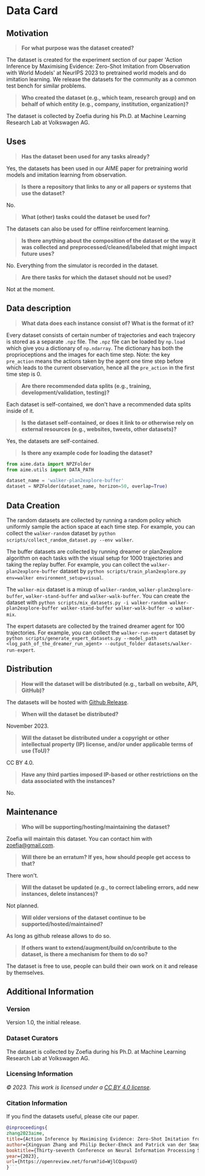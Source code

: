 
# Data Card 

## Motivation 

> **For what purpose was the dataset created?** 

The dataset is created for the experiment section of our paper 'Action Inference by Maximising Evidence: Zero-Shot Imitation from Observation with World Models' at NeurIPS 2023 to pretrained world models and do imitation learning. We release the datasets for the community as a common test bench for similar problems. 

> **Who created the dataset (e.g., which team, research group) and on behalf of which entity (e.g., company, institution, organization)?** 

The dataset is collected by Zoefia during his Ph.D. at Machine Learning Research Lab at Volkswagen AG. 

## Uses 

> **Has the dataset been used for any tasks already?** 

Yes, the datasets has been used in our AIME paper for pretraining world models and imitation learning from observation. 

> **Is there a repository that links to any or all papers or systems that use the dataset?** 

No. 

> **What (other) tasks could the dataset be used for?** 

The datasets can also be used for offline reinforcement learning. 

> **Is there anything about the composition of the dataset or the way it was collected and preprocessed/cleaned/labeled that might impact future uses?** 

No. Everything from the simulator is recorded in the dataset. 

> **Are there tasks for which the dataset should not be used?** 

Not at the moment. 

## Data description 

> **What data does each instance consist of? What is the format of it?** 

Every dataset consists of certain number of trajectories and each trajecory is stored as a separate `.npz` file. The `.npz` file can be loaded by `np.load` which give you a dictionary of `np.ndarray`. The dictionary has both the proprioceptions and the images for each time step. Note: the key `pre_action` means the actions taken by the agent one time step before which leads to the current observation, hence all the `pre_action` in the first time step is 0. 

> **Are there recommended data splits (e.g., training, development/validation, testing)?** 

Each dataset is self-contained, we don't have a recommended data splits inside of it. 

> **Is the dataset self-contained, or does it link to or otherwise rely on external resources (e.g., websites, tweets, other datasets)?** 

Yes, the datasets are self-contained. 

> **Is there any example code for loading the dataset?** 

```python 
from aime.data import NPZFolder 
from aime.utils import DATA_PATH 

dataset_name = 'walker-plan2explore-buffer' 
dataset = NPZFolder(dataset_name, horizon=50, overlap=True) 
``` 

## Data Creation 

The random datasets are collected by running a random policy which uniformly sample the action space at each time step. For example, you can collect the `walker-random` dataset by `python scripts/collect_random_dataset.py --env walker`. 

The buffer datasets are collected by running dreamer or plan2explore algorithm on each tasks with the visual setup for 1000 trajectories and taking the replay buffer. For example, you can collect the `walker-plan2explore-buffer` dataset by `python scripts/train_plan2explore.py env=walker environment_setup=visual`. 

The `walker-mix` dataset is a mixup of `walker-random`, `walker-plan2explore-buffer`, `walker-stand-buffer` and `walker-walk-buffer`. You can create the dataset with `python scripts/mix_datasets.py -i walker-random walker-plan2explore-buffer walker-stand-buffer walker-walk-buffer -o walker-mix`. 

The expert datasets are collected by the trained dreamer agent for 100 trajectories. For example, you can collect the `walker-run-expert` dataset by `python scripts/generate_expert_datasets.py --model_path <log_path_of_the_dreamer_run_agent> --output_folder datasets/walker-run-expert`. 

## Distribution 

> **How will the dataset will be distributed (e.g., tarball on website, API, GitHub)?** 

The datasets will be hosted with [Github Release](https://github.com/Zoefia/aime-extrapolation/releases/latest). 

> **When will the dataset be distributed?** 

November 2023. 

> **Will the dataset be distributed under a copyright or other intellectual property (IP) license, and/or under applicable terms of use (ToU)?** 

CC BY 4.0. 

> **Have any third parties imposed IP-based or other restrictions on the data associated with the instances?** 

No. 

## Maintenance 

> **Who will be supporting/hosting/maintaining the dataset?** 

Zoefia will maintain this dataset. You can contact him with zoefia@gmail.com. 

> **Will there be an erratum? If yes, how should people get access to that?** 

There won't. 

> **Will the dataset be updated (e.g., to correct labeling errors, add new instances, delete instances)?** 

Not planned. 

> **Will older versions of the dataset continue to be supported/hosted/maintained?** 

As long as github release allows to do so. 

> **If others want to extend/augment/build on/contribute to the dataset, is there a mechanism for them to do so?** 

The dataset is free to use, people can build their own work on it and release by themselves. 

## Additional Information 

### Version 

Version 1.0, the initial release. 

### Dataset Curators 

The dataset is collected by Zoefia during his Ph.D. at Machine Learning Research Lab at Volkswagen AG. 

### Licensing Information 

_© 2023. This work is licensed under a [_CC BY 4.0 license_](https://creativecommons.org/licenses/by/4.0/)_. 

### Citation Information 

If you find the datasets useful, please cite our paper. 

```BibTeX 
@inproceedings{ 
zhang2023aime, 
title={Action Inference by Maximising Evidence: Zero-Shot Imitation from Observation with World Models}, 
author={Xingyuan Zhang and Philip Becker-Ehmck and Patrick van der Smagt and Maximilian Karl}, 
booktitle={Thirty-seventh Conference on Neural Information Processing Systems}, 
year={2023}, 
url={https://openreview.net/forum?id=WjlCQxpuxU} 
}```